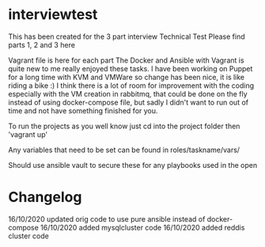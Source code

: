 # interviewtest
This has been created for the 3 part interview Technical Test
Please find parts 1, 2 and 3 here

Vagrant file is here for each part
The Docker and Ansible with Vagrant is quite new to me really enjoyed these tasks.
I have been working on Puppet for a long time with KVM and VMWare so change has been nice,
it is like riding a bike :)
I think there is a lot of room for improvement with the coding especially with the VM creation in rabbitmq, 
that could be done on the fly instead of using docker-compose file,
but sadly I didn't want to run out of time and not have something finished for you.

To run the projects as you well know just cd into the project folder then 'vagrant up'

Any variables that need to be set can be found in roles/taskname/vars/

Should use ansible vault to secure these for any playbooks used in the open


# Changelog
16/10/2020 updated orig code to use pure ansible instead of docker-compose
16/10/2020 added mysqlcluster code 
16/10/2020 added reddis cluster code
